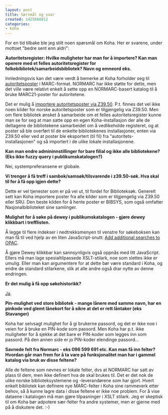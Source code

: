 ```yaml
---
layout: post
title: Sørsmål og svar
created: 1425668812
categories:
- koha
---
```

<p>For en tid tilbake ble jeg stilt noen spørsmål om Koha. Her er svarene, under mottoet "bedre sent enn aldri":</p>

<p><strong>Autoritetsregister: Hvilke muligheter har man for å importere? Kan man operere med et felles autoritetsregister for folkebibliotek/samarbeidsbibliotek? Navn og emneord eks.</strong></p>

<p>Innledningsvis kan det være verdt å bemerke at Koha forholder seg til <a href="http://manual.koha-community.org/3.18/en/catauthorities.html">autoritetsposter</a> i MARC-format. NORMARC har ikke støtte for dette, men det ville være relativt enkelt å sette opp en NORMARC-basert katalog til å bruke MARC21-poster for autoritetene.</p>

<p>Det er mulig å <a href="http://manual.koha-community.org/3.18/en/catauthorities.html">importere autoritetsposter via Z39.50</a>. P.t. finnes det vel ikke noen kilder for norske autoritetsposter som er tilgjengelig via Z39.50. Men om flere bibliotek ønsket å samarbeide om et felles autoritetsregister kunne man se for seg at man satte opp en egen Koha-installasjon der alle de deltagene de bibliotekene samarbeidet om å vedlikeholde registeret, og at poster så ble overført til de enkelte bibliotekenes installasjoner, enten via Z39.50 eller ved at poster ble eksportert (til fil) fra "autoritets-installasjonen" og så importert i de ulike lokale installasjonene.</p>

<p><strong>Kan man endre admininnstillinger for bare filial og ikke alle bibliotekene? (Eks ikke fuzzy query i publikumskatalogen?)</strong></p>

<p>Nei, systempreferansene er globale.</p>

<p><strong>Vi trenger å få treff i sambok/samsøk/tilsvarende i z39.50-søk. Hva skal til for å få opp igjen dette?</strong></p>

<p>Dette er vel tjenester som er på vei ut, til fordel for Biblioteksøk. Generelt sett kan Koha importere poster fra alle kilder som er tilgjengelig via Z39.50 eller SRU. Den beste kilden for å hente poster er BIBSYS, som også omfatter Nasjonalbiblioteket sine samlinger.</p>

<p><strong>Mulighet for å søke på dewey i publikumskatalogen - gjøre dewey klikkbart i trefflisten.</strong></p>

<p>Å legge til flere indekser i nedtrekksmenyen til venstre for søkeboksen kan man få til ved hjelp av en liten JavaScript-snutt: <a href="http://wiki.koha-community.org/wiki/JQuery_Library#Add_additional_searches_to_OPAC">Add additional searches to OPAC</a>.</p>

<p>Å gjøre Dewey klikkbar kan sannsynligvis også oppnås med litt JavaScript. Ellers må man lage spesialtilpassede XSLT-stilark, noe som slettes ikke er umulig. Eller man kan argumentere for at dette bør være standard i Koha, og endre de standard stilarkene, slik at alle andre også drar nytte av denne endringen.</p>

<p><strong>Er det mulig å få opp søkehistorikk? </strong></p>

<p><a href="http://manual.koha-community.org/3.18/en/opacmyaccount.html#opacmysearchistory">Ja</a>.</p>

<p><strong>Pin-mulighet ved store bibliotek - mange lånere med samme navn, har en pinkode ved glemt lånekort for å sikre at det er rett låntaker (eks Stavanger)</strong></p>

<p>Koha har selvsagt mulighet for å gi brukerne passord, og det er ikke noe i veien for å bruke en PIN-kode som passord. Men Koha har p.t. ikke muligheter for å sjekke at det bare er PIN-koder som legges inn som passord. På den annen side er jo PIN-koder elendinge passord...</p>

<p><strong>Savnede felt fra Normarc - eks 096 599 691 etc. Kan man få inn felter? Hvordan går man frem for å ta vare på funksjonalitet man har i gammel katalog via bruk av disse feltene?</strong></p>

<p>Alle de feltene som nevnes er lokale felter, dvs at NORMARC har satt av plass til dem, men ikke definert hva de skal brukes til. Det er det nok de ulike norske biblioteksystemene og -leverandørene som har gjort. Hvert enkelt bibliotek kan definere nye MARC-felter i Koha sine rammeverk etter behov, så å kunne lagre data i disse feltene er ikke noe problem. For å vise dataene i katalogen må man gjøre tilpasninger i XSLT stilark. Jeg er skeptisk til om Koha bør adpotere sær-felter fra andre systemer, men er gjerne med på å diskutere det. :-)</p>
